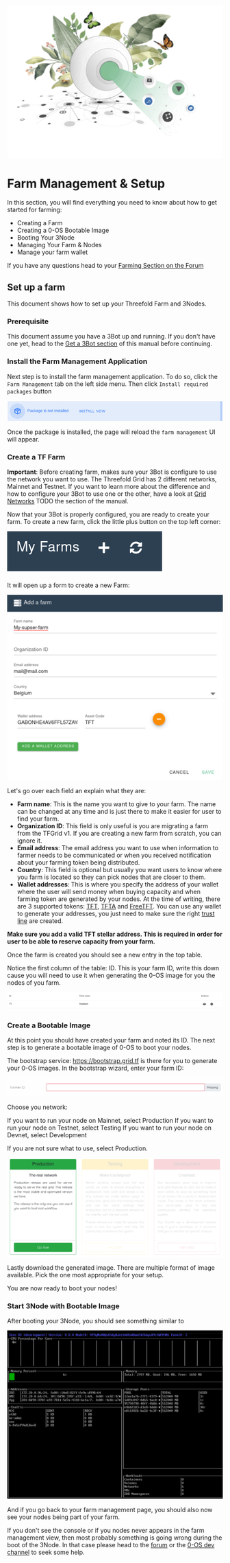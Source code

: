 ![alt](./img/cap2layer.png)

# Farm Management & Setup

In this section, you will find everything you need to know about how to get started for farming:

* Creating a Farm
* Creating a 0-OS Bootable Image
* Booting Your 3Node
* Managing Your Farm & Nodes
* Manage your farm wallet

If you have any questions head to your [Farming Section on the Forum](https://forum.Threefold.io/c/Threefold-grid-support/farmer-discussion)

## Set up a farm

This document shows how to set up your Threefold Farm and 3Nodes. 

### Prerequisite

This document assume you have a 3Bot up and running. If you don't have one yet, head to the [Get a 3Bot section](getting_started_3bot.md) of this manual before continuing.

### Install the Farm Management Application

Next step is to install the farm management application. To do so, click the `Farm Management` tab on the left side menu.
Then click `Install required packages` button

![install_package](./img/install_packages.png)

Once the package is installed, the page will reload the `farm management` UI will appear.

### Create a TF Farm

**Important**:
Before creating farm, makes sure your 3Bot is configure to use the network you want to use. The Threefold Grid has 2 different networks, Mainnet and Testnet. If you want to learn more about the difference and how to configure your 3Bot to use one or the other, have a look at [Grid Networks]() TODO the section of the manual.

Now that your 3Bot is properly configured, you are ready to create your farm. To create a new farm, click the little plus button on the top left corner:

![add farm](./img/add_farm.png)

It will open up a form to create a new Farm:

![new farm](./img/new_farm.png)

Let's go over each field an explain what they are:

* **Farm name**: This is the name you want to give to your farm. The name can be changed at any time and is just there to make it easier for user to find your farm.
* **Organization ID**: This field is only useful is you are migrating a farm from the TFGrid v1. If you are creating a new farm from scratch, you can ignore it.
* **Email address**: The email address you want to use when information to farmer needs to be communicated or when you received notification about your farming token being distributed.
* **Country**: This field is optional but usually you want users to know where you farm is located so they can pick nodes that are closer to them.
* **Wallet addresses**: This is where you specify the address of your wallet where the user will send money when buying capacity and when farming token are generated by your nodes. At the time of writing, there are 3 supported tokens: [TFT](https://wiki.threefold.io/#/terms_conditions_griduser?id=_5-use-of-threefold-tokens), [TFTA](https://wiki.threefold.io/#/terms_conditions_griduser?id=_5-use-of-threefold-tokens) and [FreeTFT](https://manual2.threefold.io/#/getting_started?id=claim-your-freetft). You can use any wallet to generate your addresses, you just need to make sure the right [trust line](https://www.stellar.org/developers/guides/concepts/assets.html) are created.

**Make sure you add a valid TFT stellar address. This is required in order for user to be able to reserve capacity from your farm.**

Once the farm is created you should see a new entry in the top table.

Notice the first column of the table: ID. This is your farm ID, write this down cause you will need to use it when generating the 0-OS image for you the nodes of you farm.

![farm table](./img/farm_table.png)

### Create a Bootable Image

At this point you should have created your farm and noted its ID. The next step is to generate a bootable image of 0-OS to boot your nodes.

The bootstrap service: https://bootstrap.grid.tf is there for you to generate your 0-OS images.
In the bootstrap wizard, enter your farm ID:

![boostrap farmer ID](./img/bootstap_farmid.png)

Choose you network:

If you want to run your node on Mainnet, select Production
If you want to run your node on Testnet, select Testing
If you want to run your node on Devnet, select Development

If you are not sure what to use, select Production.

![boostrap network selection](./img/bootstap_network.png)

Lastly download the generated image. There are multiple format of image available. Pick the one most appropriate for your setup.

You are now ready to boot your nodes!

### Start 3Node with Bootable Image

After booting your 3Node, you should see something similar to 

![0-OS console interface](./img/zui.png)

And if you go back to your farm management page, you should also now see your nodes being part of your farm.

If you don't see the console or if you nodes never appears in the farm management view, then most probably something is going wrong during the boot of the 3Node. In that case please head to the [forum](https://forum.threefold.io/c/technical-discussion/zero-os/8) or the [0-OS dev channel](https://t.me/zero_os_tech) to seek some help.
